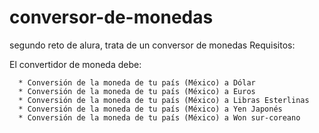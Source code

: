# conversor-de-monedas
segundo reto de alura, trata de un conversor de monedas
Requisitos:

El convertidor de moneda debe:

      * Conversión de la moneda de tu país (México) a Dólar
      * Conversión de la moneda de tu país (México) a Euros
      * Conversión de la moneda de tu país (México) a Libras Esterlinas
      * Conversión de la moneda de tu país (México) a Yen Japonés
      * Conversión de la moneda de tu país (México) a Won sur-coreano
